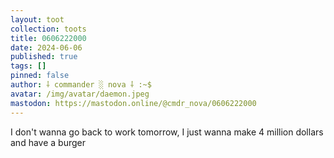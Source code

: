 ```yaml
---
layout: toot
collection: toots
title: 0606222000
date: 2024-06-06
published: true
tags: []
pinned: false
author: ⸸ commander ░ nova ⸸ :~$
avatar: /img/avatar/daemon.jpeg
mastodon: https://mastodon.online/@cmdr_nova/0606222000
---
```


I don't wanna go back to work tomorrow, I just wanna make 4 million dollars and have a burger
